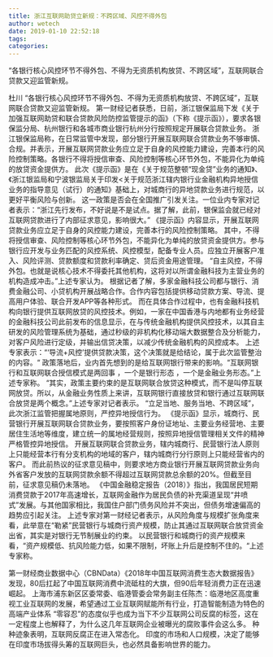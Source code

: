 ```yaml
---
title: 浙江互联网助贷立新规：不跨区域、风控不得外包
author: wetech
date: 2019-01-10 22:52:18
tags: 
categories: 
---
```

“各银行核心风控环节不得外包、不得为无资质机构放贷、不跨区域”，互联网联合贷款又迎监管新规。
<!-- more -->
杜川
“各银行核心风控环节不得外包、不得为无资质机构放贷、不跨区域”，互联网联合贷款又迎监管新规。
第一财经记者获悉，日前，浙江银保监局下发《关于加强互联网助贷和联合贷款风险防控监管提示的函》（下称《提示函》），要求各银保监分局、杭州银行和各城市商业银行杭州分行按照规定开展联合贷款业务。
浙江银保监局称，在日常监管中发现，部分银行开展互联网联合贷款业务不够审慎、合规。并表示，开展互联网贷款业务应立足于自身的风控能力建设，完善本行的风险控制策略。各银行不得将授信审查、风险控制等核心环节外包，不能异化为单纯的放贷资金提供方。
此次《提示函》是在《关于规范整顿“现金贷”业务的通知》、《浙江银监局和宁波银监局关于印发<关于规范浙江辖内银行业金融机构异地授信业务的指导意见（试行）的通知》基础上，对城商行的异地贷款业务进行规范，以更好平衡风险与创新。
这一政策是否会在全国推广引发关注。一位业内专家对记者表示：“浙江先行发布，不好说是不是试点。据了解，此前，银保监会就已经对互联网贷款进行了内部征求意见，影响很大。”
《提示函》内容显示，开展互联网贷款业务应立足于自身的风控能力建设，完善本行的风险控制策略。
其中，不得将授信审查、风险控制等核心环节外包，不能异化为单纯的放贷资金提供方。参与银行应开发与业务匹配的风控系统、风控模型，配备专业人员。应独立开展客户准入、风险评测、贷款额度和贷款利率确定、贷后资金用途管理。
“自主风控，不得外包。也就是说核心技术不得委托其他机构，这将对以所谓金融科技为主营业务的机构造成冲击。”上述专家认为。
根据记者了解，多家金融科技公司都与银行、消费金融公司、小贷机构开展战略合作。合作内容包括提供移动贷款方案、导流、提高用户体验、联合开发APP等各种形式。
而在具体合作过程中，也有金融科技机构向银行提供互联网放贷的风控技术。例如，一家在中国香港与内地都有业务经营的金融科技公司此前发布的信息显示，在与传统金融机构提供风控技术，以其自主研发的风险管理系统为基础，通过秒级的非机构化移动端大数据整合及分析能力，对客户风险进行定级，并输出信贷决策，以减少传统金融机构的风控成本。
上述专家表示：“‘导流+风控’提供贷款决策，这个决策就是给结论，属于此次监管整治的内容。“
政策落地后，业内首先想到的是给互联网银行带来的影响。“互联网银行和互联网联合授信模式是两回事 ，一个是银行形态 ，一个是金融业务形态。”上述专家称。
“其实，政策主要约束的是互联网联合放贷这种模式，而不是叫停互联网放贷。所以，从金融业务性质上来讲，互联网银行直接放贷和银行通过互联网联合放贷是两个概念。”上述专家对记者表示。
“立足当地、服务当地、不跨区域”，此次浙江监管把握属地原则，严控异地授信行为。
《提示函》显示，城商行、民营银行开展互联网联合贷款业务，要按照客户身份证地址、主要业务经营地、主要居住生活地等维度，建立统一的属地经营规则，按照异地授信管理相关文件的精神严格管控异地授信。
开展互联网联合贷款业务，辖内城商行、民营银行法人原则上只能经营本行有分支机构的地域的客户，辖内城商行分行原则上只能经营省内的客户。
而此前热议的征求意见稿中，则要求地方商业银行开展互联网贷款业务向外省客户发放的互联网贷款余额不得超过互联网贷款总余额的20%。但截至目前，征求意见稿仍未落地。
《中国金融稳定报告（2018）》指出，我国居民短期消费贷款于2017年高速增长，互联网金融作为居民负债的补充渠道呈现“井喷式”发展。与其他国家相比，我国住户部门债务风险并不突出，但债务增速偏高的趋势应引起关注。
上述专家对第一财经记者表示，从风险角度与规模扩张角度来看，此举意在“勒紧”民营银行与城商行资产规模，防止其通过互联网联合放贷资金出省，其实是对银行无节制展业的约束。
以民营银行和城商行的资产规模来看，“资产规模低、抗风险能力低，如果不限制，坏账上升后是控制不住的。“上述专家称。
 
 
第一财经商业数据中心（CBNData）《2018年中国互联网消费生态大数据报告》发现，80后扛起了中国互联网消费中流砥柱的大旗，但90后年轻消费力正在迅速崛起。
上海市浦东新区区委常委、临港管委会常务副主任陈杰：临港地区高度重视工业互联网的发展，希望通过工业互联网赋能所有行业，打造智能制造为特色的高端产业体系
“零容忍”的态度似乎也成为当下不少互联网公司反腐的标签，这在一定程度上也解释了，为什么这几年互联网企业被曝光的腐败事件会这么多。
种种迹象表明，互联网反腐正在进入常态化。
印度的市场和人口规模，决定了能够在印度市场拔得头筹的互联网巨头，也必然具备影响世界的能力。
